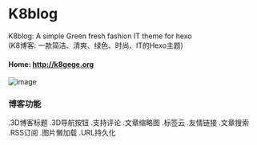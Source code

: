 # K8blog
K8blog: A simple Green fresh fashion IT theme for hexo  <br>
(K8博客: 一款简洁、清爽、绿色、时尚、IT的Hexo主题)

#### Home: http://k8gege.org

![image](http://k8gege.org/k8img/k8blog/k8blog.png)

### 博客功能

.3D博客标题
.3D导航按钮
.支持评论
.文章缩略图
.标签云
.友情链接
.文章搜索
.RSS订阅
.图片懒加载
.URL持久化
